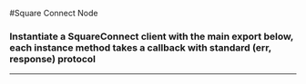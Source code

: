 #Square Connect Node
### Instantiate a SquareConnect client with the main export below, each instance method takes a callback with standard (err, response) protocol
---------------------
